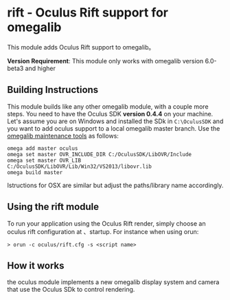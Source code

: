 # rift - Oculus Rift support for omegalib
This module adds Oculus Rift support to omegalib。

**Version Requirement**: This module only works with omegalib version 6.0-beta3 and higher

## Building Instructions
This module builds like any other omegalib module, with a couple more steps. You need to have the Oculus SDK **version 0.4.4** on your machine. Let's assume you are on Windows and
installed the SDk in `C:\OculusSDK` and you want to 
add oculus support to a local omegalib master branch. Use the [omegalib maintenance tools](https://github.com/uic-evl/omegalib/wiki/MaintenanceTools) as follows:
```
omega add master oculus
omega set master OVR_INCLUDE_DIR C:/OculusSDK/LibOVR/Include
omega set master OVR_LIB C:/OculusSDK/LibOVR/Lib/Win32/VS2013/libovr.lib
omega build master
```
Istructions for OSX are similar but adjust the paths/library name accordingly.

## Using the rift module
To run your application using the Oculus Rift render, simply choose an oculus rift configuration at 
、startup. For instance when using orun:
```
> orun -c oculus/rift.cfg -s <script name>
```	

## How it works
the oculus module implements a new omegalib display system and camera that use the Oculus SDk to control
rendering. 
